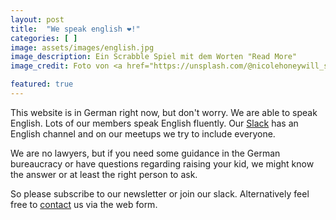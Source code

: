 ```yaml
---
layout: post
title:  "We speak english ❤️!"
categories: [ ]
image: assets/images/english.jpg
image_description: Ein Scrabble Spiel mit dem Worten "Read More"
image_credit: Foto von <a href="https://unsplash.com/@nicolehoneywill_sincerelymedia">Nicole Honeywill</a>

featured: true
---
```

This website is in German right now, but don't worry. We are able to speak English. Lots of our members speak English fluently. Our [Slack](http://dadaberlin.herokuapp.com/) has an English channel and on our meetups we try to include everyone.

We are no lawyers, but if you need some guidance in the German bureaucracy or have questions regarding raising your kid, we might know the answer or at least the right person to ask. 

So please subscribe to our newsletter or join our slack. Alternatively feel free to [contact](/contact) us via the web form.
